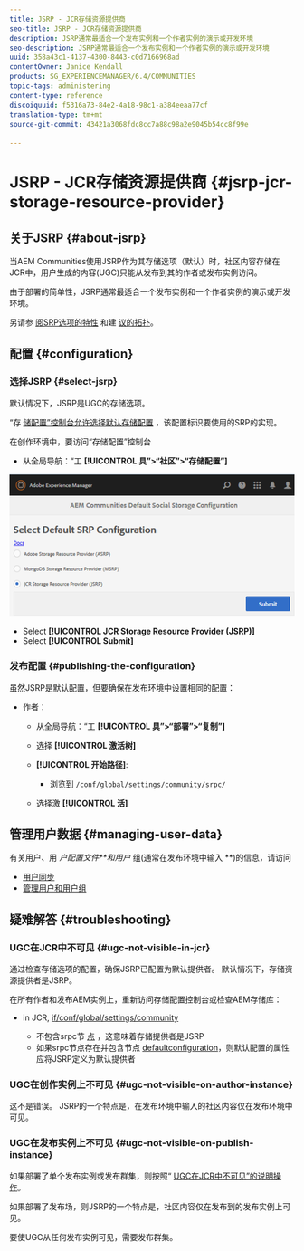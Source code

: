 ```yaml
---
title: JSRP - JCR存储资源提供商
seo-title: JSRP - JCR存储资源提供商
description: JSRP通常最适合一个发布实例和一个作者实例的演示或开发环境
seo-description: JSRP通常最适合一个发布实例和一个作者实例的演示或开发环境
uuid: 358a43c1-4137-4300-8443-c0d7166968ad
contentOwner: Janice Kendall
products: SG_EXPERIENCEMANAGER/6.4/COMMUNITIES
topic-tags: administering
content-type: reference
discoiquuid: f5316a73-84e2-4a18-98c1-a384eeaa77cf
translation-type: tm+mt
source-git-commit: 43421a3068fdc8cc7a88c98a2e9045b54cc8f99e

---
```



# JSRP - JCR存储资源提供商 {#jsrp-jcr-storage-resource-provider}

## 关于JSRP {#about-jsrp}

当AEM Communities使用JSRP作为其存储选项（默认）时，社区内容存储在JCR中，用户生成的内容(UGC)只能从发布到其的作者或发布实例访问。

由于部署的简单性，JSRP通常最适合一个发布实例和一个作者实例的演示或开发环境。

另请参 [阅SRP选项的特性](working-with-srp.md#characteristics-of-srp-options) 和建 [议的拓扑](topologies.md)。

## 配置 {#configuration}

### 选择JSRP {#select-jsrp}

默认情况下，JSRP是UGC的存储选项。

“存 [储配置”控制台允许选择默认存储配置](srp-config.md) ，该配置标识要使用的SRP的实现。

在创作环境中，要访问“存储配置”控制台

* 从全局导航：“工 **[!UICONTROL 具”>“社区”>“存储配置”]**

![chlimage_1-234](assets/chlimage_1-234.png)

* Select **[!UICONTROL JCR Storage Resource Provider (JSRP)]**
* Select **[!UICONTROL Submit]**

### 发布配置 {#publishing-the-configuration}

虽然JSRP是默认配置，但要确保在发布环境中设置相同的配置：

* 作者：

   * 从全局导航：“工 **[!UICONTROL 具”>“部署”>“复制”]**
   * 选择 **[!UICONTROL 激活树]**
   * **[!UICONTROL 开始路径]**:

      * 浏览到 `/conf/global/settings/community/srpc/`
   * 选择激 **[!UICONTROL 活]**


## 管理用户数据 {#managing-user-data}

有关用户、用 *户配置文件**和用户* 组(通常在发布环境中输入 **)的信息，请访问

* [用户同步](sync.md)
* [管理用户和用户组](users.md)

## 疑难解答 {#troubleshooting}

### UGC在JCR中不可见 {#ugc-not-visible-in-jcr}

通过检查存储选项的配置，确保JSRP已配置为默认提供者。 默认情况下，存储资源提供者是JSRP。

在所有作者和发布AEM实例上，重新访问存储配置控制台或检查AEM存储库：

* in JCR, [if/conf/global/settings/community](http://localhost:4502/crx/de/index.jsp#/conf/global/settings/community)

   * 不包含srpc节 [点](http://localhost:4502/crx/de/index.jsp#/conf/global/settings/community/srpc) ，这意味着存储提供者是JSRP
   * 如果srpc节点存在并包含节点 [defaultconfiguration](http://localhost:4502/crx/de/index.jsp#/conf/global/settings/community/srpc/defaultconfiguration)，则默认配置的属性应将JSRP定义为默认提供者

### UGC在创作实例上不可见 {#ugc-not-visible-on-author-instance}

这不是错误。 JSRP的一个特点是，在发布环境中输入的社区内容仅在发布环境中可见。

### UGC在发布实例上不可见 {#ugc-not-visible-on-publish-instance}

如果部署了单个发布实例或发布群集，则按照“ [UGC在JCR中不可见”的说明操作](#ugc-not-visible-in-jcr)。

如果部署了发布场，则JSRP的一个特点是，社区内容仅在发布到的发布实例上可见。

要使UGC从任何发布实例可见，需要发布群集。
